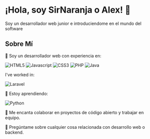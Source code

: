 # ¡Hola, soy SirNaranja o Alex! 👋

Soy un desarrollador web junior e introduciendome en el mundo del software

## Sobre Mí


💼 Soy un desarrollador web con experiencia en:

![HTML5](https://img.shields.io/badge/html5-%23E34F26.svg?style=for-the-badge&logo=html5&logoColor=white)
![Javascript](https://img.shields.io/badge/JavaScript-323330?style=for-the-badge&logo=javascript&logoColor=F7DF1E)
![CSS3](https://img.shields.io/badge/CSS3-1572B6?style=for-the-badge&logo=css3&logoColor=white)
![PHP](https://img.shields.io/badge/php-%23777BB4.svg?style=for-the-badge&logo=php&logoColor=white)
![Java](https://img.shields.io/badge/java-%23ED8B00.svg?style=for-the-badge&logo=openjdk&logoColor=white)

I've worked in:

![Laravel](https://img.shields.io/badge/laravel-%23FF2D20.svg?style=for-the-badge&logo=laravel&logoColor=white)

🌱 Estoy aprendiendo:

![Python](https://img.shields.io/badge/python-3670A0?style=for-the-badge&logo=python&logoColor=ffdd54)

👯 Me encanta colaborar en proyectos de código abierto y trabajar en equipo.

💬 Pregúntame sobre cualquier cosa relacionada con desarrollo web o backend.
